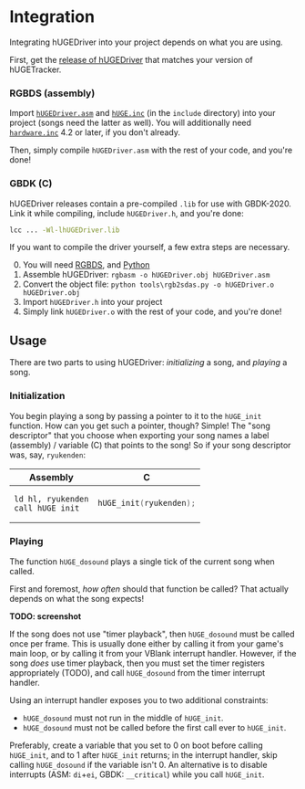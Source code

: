 # Integration

Integrating hUGEDriver into your project depends on what you are using.

First, get the [release of hUGEDriver](https://github.com/SuperDisk/hUGEDriver/releases) that matches your version of hUGETracker.

### RGBDS (assembly)

Import [`hUGEDriver.asm`](https://github.com/SuperDisk/hUGEDriver/blob/master/hUGEDriver.asm) and [`hUGE.inc`](https://github.com/SuperDisk/hUGEDriver/blob/master/include/hUGE.inc) (in the `include` directory) into your project (songs need the latter as well).
You will additionally need [`hardware.inc`](https://github.com/gbdev/hardware.inc) 4.2 or later, if you don't already.

Then, simply compile `hUGEDriver.asm` with the rest of your code, and you're done!

### GBDK (C)

hUGEDriver releases contain a pre-compiled `.lib` for use with GBDK-2020. Link it while compiling, include `hUGEDriver.h`, and you're done:

```sh
lcc ... -Wl-lhUGEDriver.lib
```

If you want to compile the driver yourself, a few extra steps are necessary.

0. You will need [RGBDS](https://rgbds.gbdev.io), and [Python](https://www.python.org/)
1. Assemble hUGEDriver: `rgbasm -o hUGEDriver.obj hUGEDriver.asm`
3. Convert the object file: `python tools\rgb2sdas.py -o hUGEDriver.o hUGEDriver.obj`
4. Import `hUGEDriver.h` into your project
5. Simply link `hUGEDriver.o` with the rest of your code, and you're done!

## Usage

There are two parts to using hUGEDriver: *initializing* a song, and *playing* a song.

### Initialization

You begin playing a song by passing a pointer to it to the `hUGE_init` function.
How can you get such a pointer, though?
Simple!
The "song descriptor" that you choose when exporting your song names a label (assembly) / variable (C) that points to the song!
So if your song descriptor was, say, `ryukenden`:

<table><thead><tr><th>Assembly</th><th>C</th></tr></thead><tbody><tr><td>

```avrasm
ld hl, ryukenden
call hUGE_init
```

</td><td>

```c
hUGE_init(ryukenden);
```

</td></tr></tbody></table>

### Playing

The function `hUGE_dosound` plays a single tick of the current song when called.

First and foremost, *how often* should that function be called? That actually depends on what the song expects!

**TODO: screenshot**

If the song does not use "timer playback", then `hUGE_dosound` must be called once per frame.
This is usually done either by calling it from your game's main loop, or by calling it from your VBlank interrupt handler.
However, if the song *does* use timer playback, then you must set the timer registers appropriately (TODO), and call `hUGE_dosound` from the timer interrupt handler.

Using an interrupt handler exposes you to two additional constraints:

- `hUGE_dosound` must not run in the middle of `hUGE_init`.
- `hUGE_dosound` must not be called before the first call ever to `hUGE_init`.

Preferably, create a variable that you set to 0 on boot before calling `hUGE_init`, and to 1 after `hUGE_init` returns; in the interrupt handler, skip calling `hUGE_dosound` if the variable isn't 0. An alternative is to disable interrupts (ASM: `di`+`ei`, GBDK: `__critical`) while you call `hUGE_init`.

